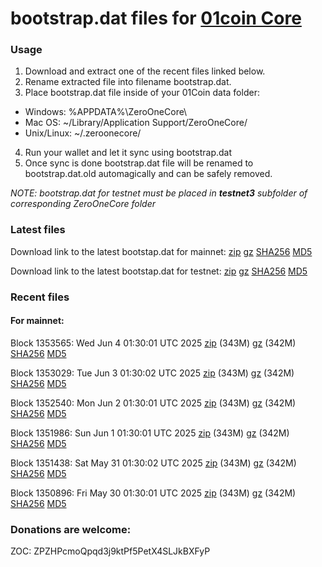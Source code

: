 # bootstrap.dat files for [01coin Core](https://01coin.io)

### Usage

1. Download and extract one of the recent files linked below.
2. Rename extracted file into filename bootstrap.dat.
3. Place bootstrap.dat file inside of your 01Coin data folder:
 - Windows: %APPDATA%\ZeroOneCore\
 - Mac OS: ~/Library/Application Support/ZeroOneCore/
 - Unix/Linux: ~/.zeroonecore/
4. Run your wallet and let it sync using bootstrap.dat
5. Once sync is done bootstrap.dat file will be renamed to bootstrap.dat.old automagically and can be safely removed.

_NOTE: bootstrap.dat for testnet must be placed in **testnet3** subfolder of corresponding ZeroOneCore folder_

### Latest files
Download link to the latest bootstap.dat for mainnet: [zip](https://files.01coin.io/mainnet/bootstrap.dat.zip) [gz](https://files.01coin.io/mainnet/bootstrap.dat.tar.gz) [SHA256](https://files.01coin.io/mainnet/sha256.txt) [MD5](https://files.01coin.io/mainnet/md5.txt)

Download link to the latest bootstap.dat for testnet: [zip](https://files.01coin.io/testnet/bootstrap.dat.zip) [gz](https://files.01coin.io/testnet/bootstrap.dat.tar.gz) [SHA256](https://files.01coin.io/testnet/sha256.txt) [MD5](https://files.01coin.io/testnet/md5.txt)

### Recent files

#### For mainnet:

Block 1353565: Wed Jun  4 01:30:01 UTC 2025 [zip](https://files.01coin.io/mainnet/2025-06-04/bootstrap.dat.zip) (343M) [gz](https://files.01coin.io/mainnet/2025-06-04/bootstrap.dat.tar.gz) (342M) [SHA256](https://files.01coin.io/mainnet/2025-06-04/sha256.txt) [MD5](https://files.01coin.io/mainnet/2025-06-04/md5.txt)

Block 1353029: Tue Jun  3 01:30:02 UTC 2025 [zip](https://files.01coin.io/mainnet/2025-06-03/bootstrap.dat.zip) (343M) [gz](https://files.01coin.io/mainnet/2025-06-03/bootstrap.dat.tar.gz) (342M) [SHA256](https://files.01coin.io/mainnet/2025-06-03/sha256.txt) [MD5](https://files.01coin.io/mainnet/2025-06-03/md5.txt)

Block 1352540: Mon Jun  2 01:30:01 UTC 2025 [zip](https://files.01coin.io/mainnet/2025-06-02/bootstrap.dat.zip) (343M) [gz](https://files.01coin.io/mainnet/2025-06-02/bootstrap.dat.tar.gz) (342M) [SHA256](https://files.01coin.io/mainnet/2025-06-02/sha256.txt) [MD5](https://files.01coin.io/mainnet/2025-06-02/md5.txt)

Block 1351986: Sun Jun  1 01:30:01 UTC 2025 [zip](https://files.01coin.io/mainnet/2025-06-01/bootstrap.dat.zip) (343M) [gz](https://files.01coin.io/mainnet/2025-06-01/bootstrap.dat.tar.gz) (342M) [SHA256](https://files.01coin.io/mainnet/2025-06-01/sha256.txt) [MD5](https://files.01coin.io/mainnet/2025-06-01/md5.txt)

Block 1351438: Sat May 31 01:30:02 UTC 2025 [zip](https://files.01coin.io/mainnet/2025-05-31/bootstrap.dat.zip) (343M) [gz](https://files.01coin.io/mainnet/2025-05-31/bootstrap.dat.tar.gz) (342M) [SHA256](https://files.01coin.io/mainnet/2025-05-31/sha256.txt) [MD5](https://files.01coin.io/mainnet/2025-05-31/md5.txt)

Block 1350896: Fri May 30 01:30:01 UTC 2025 [zip](https://files.01coin.io/mainnet/2025-05-30/bootstrap.dat.zip) (343M) [gz](https://files.01coin.io/mainnet/2025-05-30/bootstrap.dat.tar.gz) (342M) [SHA256](https://files.01coin.io/mainnet/2025-05-30/sha256.txt) [MD5](https://files.01coin.io/mainnet/2025-05-30/md5.txt)


### Donations are welcome:

ZOC: ZPZHPcmoQpqd3j9ktPf5PetX4SLJkBXFyP
